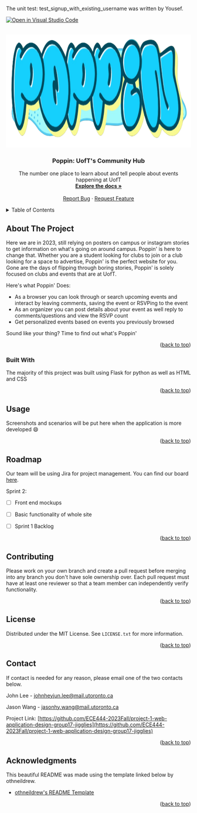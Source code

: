 The unit test: test_signup_with_existing_username was written by Yousef.


<!-- Improved compatibility of back to top link: See: https://github.com/othneildrew/Best-README-Template/pull/73 -->
<a name="readme-top"></a>
<!--
*** Thanks for checking out the Best-README-Template. If you have a suggestion
*** that would make this better, please fork the repo and create a pull request
*** or simply open an issue with the tag "enhancement".
*** Don't forget to give the project a star!
*** Thanks again! Now go create something AMAZING! :D
-->



<!-- PROJECT SHIELDS -->
<!--
*** I'm using markdown "reference style" links for readability.
*** Reference links are enclosed in brackets [ ] instead of parentheses ( ).
*** See the bottom of this document for the declaration of the reference variables
*** for contributors-url, forks-url, etc. This is an optional, concise syntax you may use.
*** https://www.markdownguide.org/basic-syntax/#reference-style-links
-->

[![Open in Visual Studio Code](https://classroom.github.com/assets/open-in-vscode-718a45dd9cf7e7f842a935f5ebbe5719a5e09af4491e668f4dbf3b35d5cca122.svg)](https://classroom.github.com/online_ide?assignment_repo_id=11995838&assignment_repo_type=AssignmentRepo)


<!-- PROJECT LOGO -->
<br />
<div align="center">
  <a href="https://github.com/ECE444-2023Fall/project-1-web-application-design-group17-jigglies">
    <img src="images/logo.png" alt="Poppin' logo!" width="900" height="307">
  </a>

  <h3 align="center">Poppin: UofT's Community Hub</h3>

  <p align="center">
    The number one place to learn about and tell people about events happening at UofT
    <br />
    <a href="#about-the-project"><strong>Explore the docs »</strong></a>
    <br />
    <br />
    <a href="https://github.com/ECE444-2023Fall/project-1-web-application-design-group17-jigglies/issues">Report Bug</a>
    ·
    <a href="https://github.com/ECE444-2023Fall/project-1-web-application-design-group17-jigglies/issues">Request Feature</a>
  </p>
</div>



<!-- TABLE OF CONTENTS -->
<details>
  <summary>Table of Contents</summary>
  <ol>
    <li>
      <a href="#about-the-project">About The Project</a>
      <ul>
        <li><a href="#built-with">Built With</a></li>
      </ul>
    </li>
    <li><a href="#usage">Usage</a></li>
    <li><a href="#roadmap">Roadmap</a></li>
    <li><a href="#contributing">Contributing</a></li>
    <li><a href="#license">License</a></li>
    <li><a href="#contact">Contact</a></li>
    <li><a href="#acknowledgments">Acknowledgments</a></li>
  </ol>
</details>



<!-- ABOUT THE PROJECT -->
## About The Project

Here we are in 2023, still relying on posters on campus or instagram stories to get information on what's going on around campus. Poppin' is here to change that. 
Whether you are a student looking for clubs to join or a club looking for a space to advertise, Poppin' is the perfect website for you. Gone are the days of flipping through boring stories, Poppin' is solely focused on clubs and events that are at UofT.

Here's what Poppin' Does:
* As a browser you can look through or search upcoming events and interact by leaving comments, saving the event or RSVPing to the event
* As an organizer you can post details about your event as well reply to comments/questions and view the RSVP count
* Get personalized events based on events you previously browsed

Sound like your thing? Time to find out what's Poppin'

<p align="right">(<a href="#readme-top">back to top</a>)</p>



### Built With

The majority of this project was built using Flask for python as well as HTML and CSS

<p align="right">(<a href="#readme-top">back to top</a>)</p>


<!-- USAGE EXAMPLES -->
## Usage

Screenshots and scenarios will be put here when the application is more developed :smile:

<p align="right">(<a href="#readme-top">back to top</a>)</p>



<!-- ROADMAP -->
## Roadmap

Our team will be using Jira for project management. You can find our board [here](https://ece444-jigglies-poppin.atlassian.net/jira/software/projects/SCRUM/boards/1).

Sprint 2:
- [ ] Front end mockups
- [ ] Basic functionality of whole site
- [ ] Sprint 1 Backlog



<p align="right">(<a href="#readme-top">back to top</a>)</p>



<!-- CONTRIBUTING -->
## Contributing

Please work on your own branch and create a pull request before merging into any branch you don't have sole ownership over. Each pull request must have at least one reviewer so that a team member can independently verify functionality.

<p align="right">(<a href="#readme-top">back to top</a>)</p>



<!-- LICENSE -->
## License

Distributed under the MIT License. See `LICENSE.txt` for more information.

<p align="right">(<a href="#readme-top">back to top</a>)</p>



<!-- CONTACT -->
## Contact
If contact is needed for any reason, please email one of the two contacts below.

John Lee - johnheyjun.lee@mail.utoronto.ca

Jason Wang - jasonhy.wang@mail.utoronto.ca

Project Link: [https://github.com/ECE444-2023Fall/project-1-web-application-design-group17-jigglies](https://github.com/ECE444-2023Fall/project-1-web-application-design-group17-jigglies)

<p align="right">(<a href="#readme-top">back to top</a>)</p>



<!-- ACKNOWLEDGMENTS -->
## Acknowledgments

This beautiful README was made using the template linked below by othneildrew.

* [othneildrew's README Template](https://github.com/othneildrew/Best-README-Template)


<p align="right">(<a href="#readme-top">back to top</a>)</p>


